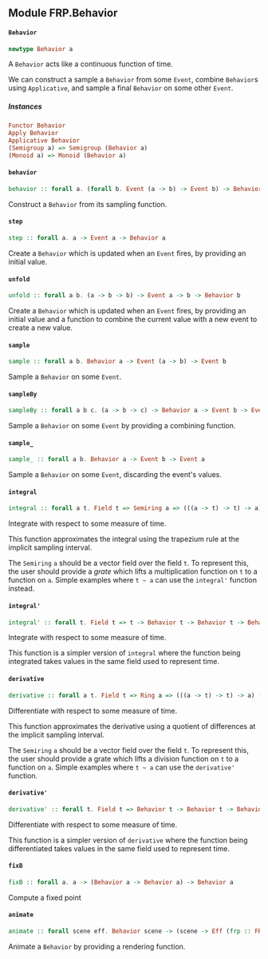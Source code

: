## Module FRP.Behavior

#### `Behavior`

``` purescript
newtype Behavior a
```

A `Behavior` acts like a continuous function of time.

We can construct a sample a `Behavior` from some `Event`, combine `Behavior`s
using `Applicative`, and sample a final `Behavior` on some other `Event`.

##### Instances
``` purescript
Functor Behavior
Apply Behavior
Applicative Behavior
(Semigroup a) => Semigroup (Behavior a)
(Monoid a) => Monoid (Behavior a)
```

#### `behavior`

``` purescript
behavior :: forall a. (forall b. Event (a -> b) -> Event b) -> Behavior a
```

Construct a `Behavior` from its sampling function.

#### `step`

``` purescript
step :: forall a. a -> Event a -> Behavior a
```

Create a `Behavior` which is updated when an `Event` fires, by providing
an initial value.

#### `unfold`

``` purescript
unfold :: forall a b. (a -> b -> b) -> Event a -> b -> Behavior b
```

Create a `Behavior` which is updated when an `Event` fires, by providing
an initial value and a function to combine the current value with a new event
to create a new value.

#### `sample`

``` purescript
sample :: forall a b. Behavior a -> Event (a -> b) -> Event b
```

Sample a `Behavior` on some `Event`.

#### `sampleBy`

``` purescript
sampleBy :: forall a b c. (a -> b -> c) -> Behavior a -> Event b -> Event c
```

Sample a `Behavior` on some `Event` by providing a combining function.

#### `sample_`

``` purescript
sample_ :: forall a b. Behavior a -> Event b -> Event a
```

Sample a `Behavior` on some `Event`, discarding the event's values.

#### `integral`

``` purescript
integral :: forall a t. Field t => Semiring a => (((a -> t) -> t) -> a) -> a -> Behavior t -> Behavior a -> Behavior a
```

Integrate with respect to some measure of time.

This function approximates the integral using the trapezium rule at the
implicit sampling interval.

The `Semiring` `a` should be a vector field over the field `t`. To represent
this, the user should provide a _grate_ which lifts a multiplication
function on `t` to a function on `a`. Simple examples where `t ~ a` can use
the `integral'` function instead.

#### `integral'`

``` purescript
integral' :: forall t. Field t => t -> Behavior t -> Behavior t -> Behavior t
```

Integrate with respect to some measure of time.

This function is a simpler version of `integral` where the function being
integrated takes values in the same field used to represent time.

#### `derivative`

``` purescript
derivative :: forall a t. Field t => Ring a => (((a -> t) -> t) -> a) -> Behavior t -> Behavior a -> Behavior a
```

Differentiate with respect to some measure of time.

This function approximates the derivative using a quotient of differences at the
implicit sampling interval.

The `Semiring` `a` should be a vector field over the field `t`. To represent
this, the user should provide a grate which lifts a division
function on `t` to a function on `a`. Simple examples where `t ~ a` can use
the `derivative'` function.

#### `derivative'`

``` purescript
derivative' :: forall t. Field t => Behavior t -> Behavior t -> Behavior t
```

Differentiate with respect to some measure of time.

This function is a simpler version of `derivative` where the function being
differentiated takes values in the same field used to represent time.

#### `fixB`

``` purescript
fixB :: forall a. a -> (Behavior a -> Behavior a) -> Behavior a
```

Compute a fixed point

#### `animate`

``` purescript
animate :: forall scene eff. Behavior scene -> (scene -> Eff (frp :: FRP | eff) Unit) -> Eff (frp :: FRP | eff) Unit
```

Animate a `Behavior` by providing a rendering function.


